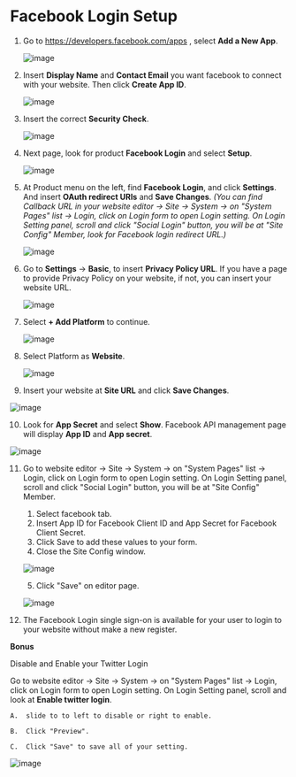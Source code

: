 # ​Facebook Login Setup

1. Go to <https://developers.facebook.com/apps> , select **Add a New App**.
   
   ![image](images/fblgin1.png)


2. Insert **Display Name** and **Contact Email** you want facebook to connect with your website. Then click **Create App ID**.
   
   ![image](images/fblgin2.png)


3. Insert the correct **Security Check**.
   
   ![image](images/fb3.png)


4. Next page, look for product **Facebook Login** and select **Setup**.
   
   ![image](images/fblgin4.png)


5. At Product menu on the left, find **Facebook Login**, and click **Settings**. And insert **OAuth redirect URIs** and **Save Changes**.
   *(You can find Callback URL in your website editor -> Site -> System -> on "System Pages" list -> Login, click on Login form to open Login setting. On Login Setting panel, scroll and click "Social Login" button, you will be at "Site Config" Member, look for Facebook login redirect URL.)*

   ![image](images/fb5.png)


6. Go to **Settings** -> **Basic**, to insert **Privacy Policy URL**. If you have a page to provide Privacy Policy on your website, if not, you can insert your website URL.
   
   ![image](images/fblgin6.png)


7. Select **+ Add Platform** to continue.
   
   ![image](images/fblgin7.png)


8. Select Platform as **Website**.
   
   ![image](images/fblgin8.png)


9.  Insert your website at **Site URL** and click **Save Changes**.
    
   ![image](images/fblgin9.png)


10. Look for **App Secret** and select **Show**. Facebook API management page will display **App ID** and **App secret**.

   ![image](images/fblgin10.png)


11. Go to website editor -> Site -> System -> on "System Pages" list -> Login, click on Login form to open Login setting. On Login Setting panel, scroll and click "Social Login" button, you will be at "Site Config" Member.

    1. Select facebook tab.
    2. Insert App ID for Facebook Client ID and App Secret for Facebook Client Secret.
    3. Click Save to add these values to your form.
    4. Close the Site Config window.

    ![image](images/register_and_login/img_facebook_login_01.png)

    5. Click "Save" on editor page.
  
    ![image](images/register_and_login/img_facebook_login_config_03.png)

12. The Facebook Login single sign-on is available for your user to login to your website without make a new register.



**Bonus**

Disable and Enable your Twitter Login

Go to website editor -> Site -> System -> on "System Pages" list -> Login, click on Login form to open Login setting. On Login Setting panel, scroll and look at **Enable twitter login**.

    A.  slide to to left to disable or right to enable.

    B.  Click "Preview".

    C.  Click "Save" to save all of your setting.

![image](images/register_and_login/img_facebook_login_02_2.png)



